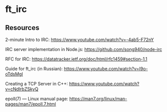 # ft_irc

## Resources

2-minute Intro to IRC: https://www.youtube.com/watch?v=-4ab5-F72nY

IRC server implementation in Node.js: https://github.com/song940/node-irc

RFC for IRC: https://datatracker.ietf.org/doc/html/rfc1459#section-1.1

Guide for ft_irc (in Russian): https://www.youtube.com/watch?v=I9o-oTdsMgI

Creating a TCP Server in C++: https://www.youtube.com/watch?v=cNdlrbZSkyQ

epoll(7) — Linux manual page: https://man7.org/linux/man-pages/man7/epoll.7.html